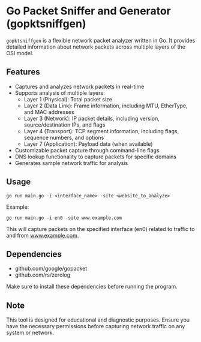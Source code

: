 # Go Packet Sniffer and Generator (gopktsniffgen)

`gopktsniffgen` is a flexible network packet analyzer written in Go. 
It provides detailed information about network packets across multiple layers of the OSI model.

## Features

- Captures and analyzes network packets in real-time
- Supports analysis of multiple layers:
    - Layer 1 (Physical): Total packet size
    - Layer 2 (Data Link): Frame information, including MTU, EtherType, and MAC addresses
    - Layer 3 (Network): IP packet details, including version, source/destination IPs, and flags
    - Layer 4 (Transport): TCP segment information, including flags, sequence numbers, and options
    - Layer 7 (Application): Payload data (when available)
- Customizable packet capture through command-line flags
- DNS lookup functionality to capture packets for specific domains
- Generates sample network traffic for analysis

## Usage

```
go run main.go -i <interface_name> -site <website_to_analyze>
```

Example:
```
go run main.go -i en0 -site www.example.com
```

This will capture packets on the specified interface (en0) related to traffic to and from www.example.com.

## Dependencies

- github.com/google/gopacket
- github.com/rs/zerolog

Make sure to install these dependencies before running the program.

## Note

This tool is designed for educational and diagnostic purposes. Ensure you have the necessary permissions before capturing network traffic on any system or network.